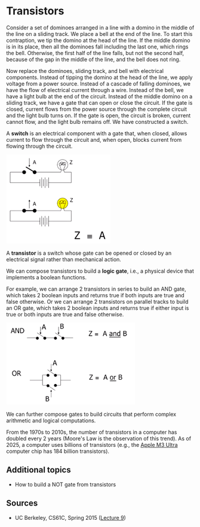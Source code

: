 # Transistors

Consider a set of dominoes arranged in a line with a domino in the middle of the line on a sliding track. We place a bell at the end of the line. To start this contraption, we tip the domino at the head of the line. If the middle domino is in its place, then all the dominoes fall including the last one, which rings the bell. Otherwise, the first half of the line falls, but not the second half, because of the gap in the middle of the line, and the bell does not ring.

Now replace the dominoes, sliding track, and bell with electrical components. Instead of tipping the domino at the head of the line, we apply voltage from a power source. Instead of a cascade of falling dominoes, we have the flow of electrical current through a wire. Instead of the bell, we have a light bulb at the end of the circuit. Instead of the middle domino on a sliding track, we have a gate that can open or close the circuit. If the gate is closed, current flows from the power source through the complete circuit and the light bulb turns on. If the gate is open, the circuit is broken, current cannot flow, and the light bulb remains off. We have constructed a switch.

A **switch** is an electrical component with a gate that, when closed, allows current to flow through the circuit and, when open, blocks current from flowing through the circuit.

![switches](img/switches.png)

A **transistor** is a switch whose gate can be opened or closed by an electrical signal rather than mechanical action.

We can compose transistors to build a **logic gate**, i.e., a physical device that implements a boolean functions.

For example, we can arrange 2 transistors in series to build an AND gate, which takes 2 boolean inputs and returns true if both inputs are true and false otherwise. Or we can arrange 2 transistors on parallel tracks to build an OR gate, which takes 2 boolean inputs and returns true if either input is true or both inputs are true and false otherwise.

![and_or_gates](img/and_or_gates.png)

We can further compose gates to build circuits that perform complex arithmetic and logical computations.

From the 1970s to 2010s, the number of transistors in a computer has doubled every 2 years (Moore's Law is the observation of this trend). As of 2025, a computer uses billions of transistors (e.g., the [Apple M3 Ultra](https://en.wikipedia.org/wiki/Apple_M3) computer chip has 184 billion transistors).

## Additional topics

* How to build a NOT gate from transistors

## Sources

* UC Berkeley, CS61C, Spring 2015 ([Lecture 9](https://www.youtube.com/watch?v=zpGzXfWRk70&list=PLhMnuBfGeCDM8pXLpqib90mDFJI-e1lpk&index=9))
